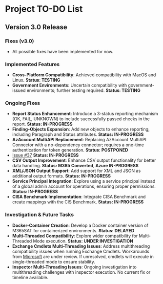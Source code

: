 # Project TO-DO List

## Version 3.0 Release

### Fixes (v3.0)
- All possible fixes have been implemented for now.

### Implemented Features
- **Cross-Platform Compatibility**: Achieved compatibility with MacOS and Linux. **Status: TESTING**
- **Government Environments**: Uncertain compatibility with government-issued environments; further testing required. **Status: TESTING**

### Ongoing Fixes
- **Report Status Enhancement**: Introduce a 3-status reporting mechanism (OK, FAIL, UNKNOWN) to include successfully passed checks in the report. **Status: IN-PROGRESS**
- **Finding-Objects Expansion**: Add new objects to enhance reporting, including Paragraph and Status attributes. **Status: IN-PROGRESS**
- **AzAccount MultiAPI Replacement**: Replacing AzAccount MultiAPI Connector with a no-dependency connector; requires a one-time authentication for token generation. **Status: POSTPONED**
- [Issue #37](https://github.com/asterictnl-lvdw/M365SAT/issues/37) **Status: IN-PROGRESS**
- **CSV Output Improvement**: Enhance CSV output functionality for better data handling. **Status: M365 Converted, Azure IN-PROGRESS**
- **XML/JSON Output Support**: Add support for XML and JSON as additional output formats. **Status: IN-PROGRESS**
- **Service Principal Integration**: Explore using a service principal instead of a global admin account for operations, ensuring proper permissions. **Status: IN-PROGRESS**
- **CISA Benchmark Implementation**: Integrate CISA Benchmark and create mappings with the CIS Benchmark. **Status: IN-PROGRESS**

### Investigation & Future Tasks
- **Docker-Container Creation**: Develop a Docker container version of M365SAT for containerized environments. **Status: DELAYED**
- **Multi-Threaded Compatibility**: Explore wider compatibility for Multi-Threaded Mode execution. **Status: UNDER INVESTIGATION**
- **Exchange Cmdlets Multi-Threading Issues**: Address multithreading compatibility issues when running Exchange Cmdlets. Workarounds from [Microsoft](https://learn.microsoft.com/en-us/powershell/exchange/invoke-command-workarounds-rest-api?view=exchange-ps) are under review. If unresolved, cmdlets will execute in single-threaded mode to ensure stability.
- **Inspector Multi-Threading Issues**: Ongoing investigation into multithreading challenges with inspector execution. No current fix or timeline available. 